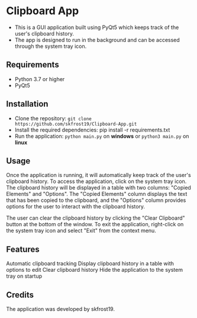 # Clipboard App
* This is a GUI application built using PyQt5 which keeps track of the user's clipboard history. 
* The app is designed to run in the background and can be accessed through the system tray icon.

## Requirements
* Python 3.7 or higher
* PyQt5

## Installation
* Clone the repository: `git clone https://github.com/skfrost19/Clipboard-App.git`
* Install the required dependencies: pip install -r requirements.txt
* Run the application: `python main.py` on <b>windows</b> or `python3 main.py` on <b>linux</b>

## Usage
Once the application is running, it will automatically keep track of the user's clipboard history. To access the application, click on the system tray icon. The clipboard history will be displayed in a table with two columns: "Copied Elements" and "Options". The "Copied Elements" column displays the text that has been copied to the clipboard, and the "Options" column provides options for the user to interact with the clipboard history.

The user can clear the clipboard history by clicking the "Clear Clipboard" button at the bottom of the window. To exit the application, right-click on the system tray icon and select "Exit" from the context menu.

## Features
Automatic clipboard tracking
Display clipboard history in a table with options to edit
Clear clipboard history
Hide the application to the system tray on startup

## Credits
The application was developed by skfrost19.
